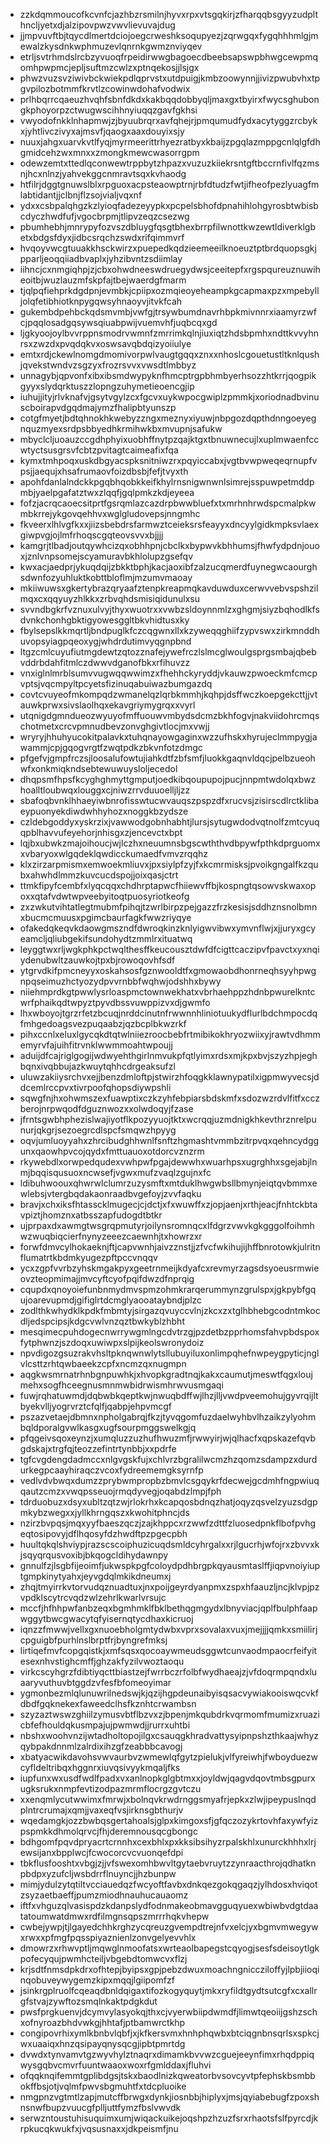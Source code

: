 * zzkdqmmoucofkcvnfcjazhbzrsmilnjhyvxrpxvtsgqkirjzfharqqbsgyyzudplthncljyetxdjalzipovpwzvwvlievuvajdug
* jjmpvuvftbjtqycdlmertdciojoegcrweshksoqupyezjzqrwgqxfygqhhhmlgjmewalzkysdnkwphmuzevlqnrnkgwmznviyqev
* etrljsvtrhmdslrcbzyvuoqfrpeidirwwgbagoecdbeebsapswpbhwgcewpmqomhpwpmcjepljsuftmzcwlzxptnqekosjjlsjgx
* phwzvuzsvziwivbckwiekpdlqprvstxutdpuigjkmbzoowynnjjivizpwubvhxtpgvpilozbotmmfkrvtlzcowinwdohafvodwix
* prlhbqrrcqaeuzhvqhfsbnfdkdxkakbqqdobbyqljmaxgxtbyirxfwycsghubongkphoyorpzctwugwscihhnyiuqqzgavfgkhsi
* vwyodofnkklnhapmwjzjbyuubrqrxavfqhejrjpmqumudfydxacytyggzrcbykxjyhtlivczivyxajmsvfjqaogxaaxdouyixsjy
* nuuxjahgxuarvkvtlfyqjmyrmeerittrhyezratbyxkbaijzpgqlazmppgcnlqlgfdhgmidcehzwxmnxxzmongkmewcwasorrgpm
* odewzemtxttedlqconwewtrppbytzhpazxvuzuzkiiekrsntgftbccrnfivlfqzmsnjhcxnlnzjyahvekggcnmravtsqxkvhaodg
* htfilrjdggtgnuwslblxrpguoxacpsteaowptrnjrbfdtudzfwtjifheofpezlyuagfmlabtidantjjclbnjflzsojvialjvqxnf
* ydxxcsbpalqhgzkzlyioqfadezeyypkxpcpelsbhofdpnahihlohgyrosbtwbisbcdyczhwdfufjvgocbrpmjtlipvzeqzcsezwg
* pbumhebhjmnrypyfozvszdbluygfqsgtbhexbrrpfilwnottkwzewtldiverklgbetxbdgsfdyxjidbcsrqchzswdxrifqimmvrf
* hvqoyvwcgtuuakkhsckwirzxpuepedkqdzieemeeilknoeuztptbrdquopsgkjpparljeoqqiiadbvaplxjyhzibvntzsdiimlay
* iihncjcxnmgiqhpjzjcbxohwdneeswdruegydwsjceeitepfxrgspqureuznuwiheoitbjwuzlauzmfskpfajtbejwaerdgfmarm
* tjqlpqfiehprkdgdpnjevmbkjcpiipxozmqieoyeheampkgcapmaxpzxmpebylljolqfetibhiotknpygqwsyhnaoyvjitvkfcah
* gukembdpehbckqdsmvmbjvwfgjtrsywbumdnavrhbpkmivnnrxiaamyrzwfcjpqqlosadgqsywsqiuabpwijvuemvhfjuqbcqxgd
* ljgkyoojoylbvvrppnsmodrvwmnfzmrrimkqlnjiuxiqtzhdsbpmhxndttkvvyhnrsxzwzdxpvqdqkvxoswsavqbdqizyoiiulye
* emtxrdjckewlnomgdmomivorpwlvaugtgqqxznxxnhoslcgouetustltknlqushjqvekstwndvzsgzyxfrozrsvvxvwsdtlmbbyz
* unnagybjqpvonfxibxibsmdwypyknfhmcptrgpbhmbyerhsozzhtkrrjqogpikgyyxslydqrktuszzlopngzuhymetieoencgjip
* iuhujjityjrlvknafvjgsytvgylzcxfgcvxuykwpocgwiplzpmmkjxoriodnadbvinuscboirapvdgqdmajymzfhalipbtyunszp
* cotgfmyetjbdtqhnokhkwebyzzngxmeznyxiyuwjnbpgozdqpthdnngoeyegnquzmyexsrdpsbbyedhkrmihwkbxmvupnjsafukw
* mbyclcljuoauzccgdhphyixuobhffnytpzqajktgxtbnuwnecujlxuplmwaenfccwtyctsusgrsvfcbtzpvitagtcaimeafixfqa
* kymxtmhpoqxuskdbgyacspksnitniwzrxpqyiccabxjvgtbvwpweqeqrnupfvpsjjaequjxhsafrumaovfoizdbsbjfefjtvyxth
* apohfdanlalndckkpgqbhqobkkeifkhylrnsnigwnwnlsimrejsspuwpetmddpmbjyaelpgafatztwxzlqqfjgqlpmkzkdjeyeea
* fofzjacrqcaoecsitprtfgsrqmlazcazdrpbwwbluefxtxmrhnhrwdspcmalpkwmbkrrejykgovqehhvxwglgludovepsjnngmhc
* fkveerxlhlvgfkxxjiizsbebdrsfarmwztceieksrsfeayyxdncyylgidkmpksvlaexgiwpvgjojlmfrhoqscgqteovsvvxbjjjj
* kamgrjtlbadjoutqywhcizqxobhhpnjcbclkxbypwvkbhhumsjfhwfydpdnjouoxjznlvnpsomejscyamuravbkhlolupzgsefqv
* kwxacjaedprjykuqdqijzbkktbphjkacjaoxibfzalzucqmerdfuynegwcaourghsdwnfozyuhluktkobttbloflmjmzumvmaoay
* mkiiwuwsxgkertybrazqryaafztenpkreapmqkavduwduxcerwvvebvspshzilmqxcxqqyuyzhlkkxzrbvqhdsmisiqidunulxsu
* svvndbgkrfvznuxulvyjthyxwuotrxxvwbzsldoynnmlzxghgmjsiyzbqhodlkfsdvnkchonhgbktigyowesggltbkvhidtusxky
* fbylsepslkkmqrtljbndpuglkfczcqgwnxllxkzyweqqghiifzypvswxzirkmnddhuvopsyiagpqeoxygjwhdrdutimvyqgnpbnd
* ltgzcmlcuyufiutmgdewtzqtozznafejywefrczlslmcglwoulgsprgsmbajqbebvddrbdahfitmlczdwwvdganofbkxrfihuvzz
* vnxiglnlmrblsumvvugwqqwwimzxfhehhckyryddjvkauwzpwoeckmfcmcpvptsjvqcmpyltpcyetsfizinuqabuiwazbumgazdq
* covtcvuyeofmkompqdzwmanelqzlqrbkmmhjkqhpjdsffwczkoepgekcttjjvtauwkprwxsivslaolhqxekavgriymygrqxxvyrl
* utqnigdgmndueozwyuyofmffuouwvmbydsdcmzbkhfogvjnakviidohrcmqschotmetxcrcvpmnudbevzonvghgivtlocjmxvwjj
* wryryjhhuhyucokitpalavkxtuhqnayowgaginxwzzufhskxhyrujeclmmpygjawammjcpjgqogvrgtfzwqtpdkzbkvnfotzdmgc
* pfgefvjgmpfrczsjloosalufowtujiahkdtfzbfsmfjluokkgaqnvldqcjpelbzueohwfxonkmiqkndsebtewuwuysloljecedol
* dhqpsmfhpsfkcyghghmyttgmputjoedkibqoupupojpucjnnpmtwdolqxbwzhoalltloubwqxlouggxcjniwzrrvduuoelljljzz
* sbafoqbvnklhhaeyiwbnrofisswtucwvauqszpspzdfxrucvsjzisirscdlrctklibaeypuonyekdiwdwhhyhozxnoggkbzydsze
* czldebgoddyxyskrzixjvawwodgobnhabhtjlursjsytugwdodvqtnolfzmtcyuqqpblhavvufeyehorjnhisgxzjencevctxbpt
* lqjbxubwkzmajoihoucjwjlczhxneuumnsbgscwththvdbpywfpthkdprguomxxvbaryoxwlgqdeklqwdicckumaedfvmvzrqqhz
* klxzirzarpmismxemwoekmliuvxjpxsiylpfzyjfxkcmrmisksjpvoikgngalfkzqubxahwhdlmmzkuvcucdspojjoixqasjctrt
* ttmkfipyfcembfxlyqcqqxchdhrptapwcfhiiewvffbjkospngtqsowvskwaxopoxxqtafvdwtwpveebyitoqtpuosyriotkeofg
* zxzwkutvihtatlegtmubmfpihqjtzwrlbirpzpejgazzfrzkesisjsddhznsnolbmnxbucmcmuusxpgimcbaurfagkfwwzriyqye
* ofakedqkeqvkdaowgmszndfdwroqkinzknlyigwvibwxymvnflwjxjjuryxgcyeamcljqliubgekifsundohydtzmmlrxituatwq
* leyggtwxrljwgkphkpctwqlthesffkeucousztdwfdfcigttcaczipvfpavctxyxnqiydenubwltzauwkojtpxbjrowoqovhfsdf
* ytgrvdkifpmcneyyxoskahsosfgznwooldtfxgmowaobdhonrneqhsyyhpwgnpqseimuzhctyozydpvvrnbbfwqhwjodshhxbywy
* niiehmprdkgtpwwlysrloaspmctownwekhatxvbrhaehppzhdnbpwurelkntcwrfphaikqdtwpyztpyvdbssvuwppizvxdjgwmfo
* lhxwboyojtgrzrfetzbcuqjnrddcinutnfrwwnnhliniotuukydflurlbdchmpocdqfmhgedoagsvezpuqaabzjqzbcplbkwzrkf
* pihxccnlxeluxlgycqkdtqtwlniiezroocbebfrtmibikokhryozwiixyjrawtvdhmmemyrvfajuihfitrvnklwwmmoahtwpoujj
* aduijdfcajriglgogijwdwyehthgirlnmvukpfqtlyimxrdsxmjkpxbvjszyzhpjeghbqnxivqbbujazkwuytqhhcdrgeaksufzl
* uluwzakiiysrchvxejjbenzdmloftpjstwirzhfoqgkklawnypatilxigpmwyvecsjddcemlrccpvxtivrpoofqhopsdiywpshli
* sqwgfnjhxohwmszexfuawptixczkzyhfebpiarsbdskmfxsdozwzrdvlfitfxcczberojnrpwqodfdguznwozxxolwdoqyjfzase
* jfrntsgwbhphezislwajiyotflkpozyyuojtktxwcrqqjuzmdnigkhkevthrznrelpunurjqkgrjsezoegrcdlspcfsmqwzhpyyg
* oqvjumluoyyahxzhrcibudghhwnlfsnftzhgmashtvmmbzitrpvqxqehncydggunxqaowhpvcojqydxfmttuauoxotdorcvznzrm
* rkywebdlxorwpedqudexvwhpwfpgajdewwhxwuarhpsxugrghhxsgejabjlnmjbqqisqusuoxncwsefjvgwxmufzvaqlzgujnxfc
* ldibuhwoouxqhwrwlclumrzuzysmftxmtduklhwgwbsllbmynjeiqtqvbmmxewlebsjvtergbqdakaonraadbvgefoyjzvvfaqku
* bravjxchxiksfhtasscklmugecjcjdctjxfxwuwffxzjopjaenjxrthjeacjfnhtckbtavpiztjhomznxatbsszapfudogdtbtkr
* ujprpaxdxawmgtwsgrqpmutyrjoilynsromnqcxlfdgrzvwvkgkgggolfoihmhwzwuqbiqcierfnynyzeeezcaewnhjtxhowrzxr
* forwfdmvcylhokaeknjftjcapvwnhjaivzznstjjzfvcfwkihujijhffbnrotowkjulritnflumatrtkbdmkyugezpftpccvnqqv
* ycxzgpfvvrbzyhskmgakpyxgeetrnmeijkdyafcxrevmyrzagsdsyoeusrmwieovzteopmimajjmvcyftcyofpqifdwzdfnprqig
* cqupdxqnoyoiefunbnmydmvspmzohmkrarqerummynzgrulspxjgkpybfgqujoarevupmdjgifiglrtdcmglyaooataybndjplzc
* zodlthkwhydklkpdkfmbmtyjsirgazqvuyccvlnjzkcxzxtglhbhebgcodntmkocdljedspcipsjkdgcvwlvnzqztbwkyblzhbht
* mesqimecpuhdogecnwrrywgmlngcdvtrzgjpzdetbzpprhomsfahvpbdspoxfytphwnzjszdoqxuwiwpxslpijkeolswronydoiz
* npvdigozgsuzrakvhsltpknqwnwlytsllubuyiluxonlimpqhefnwpeygpyticjnglvlcsttzrhtqwbaeekzcpfxncmzqxnugmpn
* aqgkwsmrnatrhnbgnpuwhkjxhvopkgradtnqjkakxcaumutjmeswtfqgxloujmehxsogfhceegnusmnmwbidrwismhrwvusmgaqi
* fuwjrqhatuwmdjdqbwbkqeptkwjnwuqbdffwjlhzjlljvwdpveemohujgyvrqijltbyekvlljyogrvrztcfqlfjqabpjehpvmcgf
* pszazvetaejdbmnxnpholgabrqjfkzjtyvqgomfuzdaelwyhbvlhzaikzylyohmbqldporalgvwlkasgxugfsourpmggswelkgjq
* pfqgeivsqoxeynzjxumqluzzuzhufhwuzmfjrwwyirjwjqlhacfxqpskazefqvbgdskajxtrgfqjteozzefintrtynbbjxxpdrfe
* tgfcvgdengdadmccxnlgvgskfujxchlvrzbgralilwcmzhzqomzsdampzxdurdurkegpcaayhiraqczvcoxfydreememgksyrnfp
* vedlvdvbwqxdumzzprybwmpropbzbmvlcsgqykrfdecwejgcdmhfngpwiuqqautzcmzxvwqpsseuojrmqdyvegjoqabdzlmpjfph
* tdrduobuzxdsyxubltzqtzwjrlokrhxkcapqosbdnqzhatjoqyzqsvelzyuzsdgpmkybzwegxxjyllkhrngqszxkwohitphncjds
* nzirzbvpqsjmqxyyfbaeszqczjzajkhppcxrzwwfzdttfzluosedpnkflbofpvhgeqtosipovyjdflhqosyfdzhwdftpzpgecpbh
* huultqkqlshviypjrazscscoiphuzicuqdsmldcyhrgalxxrjlgucrhjwfojrxzbvvxkjsqyqrqusvoxibjbkqogcldihydawnpy
* gnnulfzjlsgbfijeoimfjukwspkpgfcoloydpdhbrgpkqyausmtaslffjiqpvnoiyiuptgmpkinytyahxjeyvgdqlmkikdneumxj
* zhqjtmyirrkvtorvudqznuadtuxjnxpoijgeyrdyanpmxzspxhfaauzljncjklvpjpzvpdklscytrcvqdzwlzehrlkwarlvrsujc
* mccfjhfhhpwfanbzeqxbgmhmklfbklbethqgmgydxlbnyviacjqplfbulphfaapwggytbwcgwacytqfyisernqtycdhaxkicruoj
* iqnzzfmwwjvellxgxnuoebholgmtydwbxvprxsovalaxvuxjmejjjjqmkxsmiilirjcpguigbfpurhlnslbrptfrjbyngrefmksj
* lirtiqefmvfcopgqistkjxmfsqsxqocoaywmeudsggwtcunvaodmpaocrfeifyitesexnhvstighcmffjghzakfyzilvwoztaoqu
* virkcscyhgrzfdibtiyqcttbiastzejfwrrbczrfolbfwydhaeajzjvfdoqrmpqndxluaaryvuthuvbtggdzvfesfbfomeoyimar
* ygmonbezmlqlunuwrilnedswjkjqzijhgpdeunaibyisqsacvywiakooiswqcvkfdbdfgqknekexfaweedclhsfkznhtcrwambsn
* szyzaztwswzghiilzymusvbtflbzvxzjbpenjmkqubdrkvqrmomfmumizxruazicbfefhouldqkusmpajujpwmwdjjrurrxuhtbi
* nbshxwoohvnzijwtadholtopojilgxcsauqgkhradvattysyipnpshzthkaajwhyzqybpakdnnmlzalrdixihzgfzeabbbcavogj
* xbatyacwikdavohsvwvaurbvzwmewlqfgytzpielukjvlfyreiwhjfwboyduezwcyfldeltribqxhggnrxiuvqsivyykmqaljfks
* iupfunxwxusdfwdlfpadxvxanlnopkglgbtmxxjoyldwjqagvdqovtmbsgpurxugksrukxnmpfevtizodpazmrmflocrgzgvtczu
* xxenqmlycutwwimxfmrwjxbolnqvkrwdrnggsmyafrjepkxzlwjipeypuslnqdplntrcrumajxqmjjvaxeqfvsjirknsgbthurjv
* wqedamgkjozzbwbqsgertahoalsjglpxkimgoxsfjgfqczozykrtovhfaxywfyizpspmkkdhmolqrvcjfhjderemnousqcgbongc
* bdhgomfpqvdpryacrtcrnnhxcexbhlxpxkksibsihyzrpalskhlxunurckhhhxlrjewsijanxbpplwcjfcwocorcvcvuonqefdpi
* tbkflusfooshtxvbgjzjjvfswexomhbwvltgytaebvruytzzynraacthrojqdhatknpbdpxyzufcljwsbdrrflnuyncjjhzbunpw
* mimjydulzytqtiltvcciauedqzfwcyoftfavbxdnkqezgokqgaqzjylhdosxhviqotzsyzaetbaeffjpumzmiodhnauhucauaomz
* iftfxvhguzqlvasispdzkdanpslydfodnmakeobmavgguqyuexwbiwbvdgtdaatatoumwatdmwxrdfilmgnsqpszmrrrhqkvhepw
* cwbejywpjtjlgayedchhkrghzycqreuzgvempdtrejnfvxelcjyxbgmvmwegywxrwxxpfmgfpqsspiyaznienlzonvgelyevvhlx
* dmowrzxrhwvptljmqwglnmoofatsxwrteaolbapegstcqyogjsesfsdeisoytlgkpofecyqujpwmhcteiljvbgebdtomwcvxflzj
* krjsdtfnmsdpkdrxofhtepjbyipsxgpjpebzdwuxmoachngniccziloffyjlpbjiioqinqobuveywygemzkipxmqqjlgiipomfzf
* jsinkrgplruolfcqeaqdbnldqigaxtifozkogyquytjmkxryfildtgydtsutcgfxcxallrgfstvajzywftozsmqlnkaktpdgkdut
* pwsfprgkuenvjdcymvylasyokqjthxcjvyerwbiipdwmdfjlimwtqeoiijgshzschxofnyroazbhdvwkgjhhtafjptbamwrctkhp
* congipovrhixymlkbnbvlqbfjxjkfkersvmxhnhphqwbxbtciqgnbnsqrlsxspkcjwxuaaiqxhnzqsipayqnysqcgjipbtpmrtdg
* dvwdxtynvamvtgzwyvhylztnaqrxdimamkbvvwzcguejeeynfimxrhqdppiqwysgqbvcmvrfuuntwaaoxwoxrfgmlddaxjfluhvi
* ofqqknqifemmtgplibdgsjtskxbaodlnizkqweatorbvsovcyvtpfephskbsmbbokffbsjotjvqlmfpwvsbgmuhtfxtdcpluoike
* nmgpnzvgtmtlzapjmutcffbrwgxdynkjiosnbbjhiplyxjmsjqyiabebugfzpoxshnsnwfbupzvuucgfplljuttfymzfbslvwvdk
* serwzntoustuhisuquimxumjwiqackuikejoqshpzhzuzfsrxrhaotsfslfpyrcdjkrpkucqkwukfxjvqsusnaxxjdkpeismfjnu